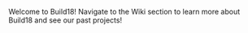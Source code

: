 Welcome to Build18! Navigate to the Wiki section to learn more about Build18 and see our past projects!
